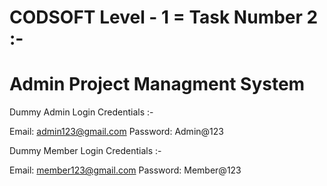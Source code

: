 # CODSOFT Level - 1 = Task Number 2 :-

# Admin Project Managment System




Dummy Admin Login Credentials :-

Email:    admin123@gmail.com
Password: Admin@123


Dummy Member Login Credentials :-

Email:    member123@gmail.com
Password: Member@123
